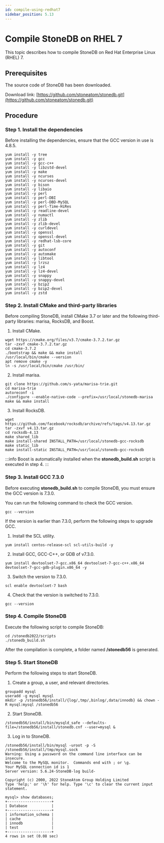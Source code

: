 ```yaml
---
id: compile-using-redhat7
sidebar_position: 5.13
---
```


# Compile StoneDB on RHEL 7

This topic describes how to compile StoneDB on Red Hat Enterprise Linux (RHEL) 7.
## Prerequisites
The source code of StoneDB has been downloaded.

Download link: [https://github.com/stoneatom/stonedb.git](https://github.com/stoneatom/stonedb.git)
## Procedure
### Step 1. Install the dependencies
Before installing the dependencies, ensure that the GCC version in use is 4.8.5.
```shell
yum install -y tree
yum install -y gcc
yum install -y gcc-c++
yum install -y libzstd-devel
yum install -y make
yum install -y ncurses
yum install -y ncurses-devel
yum install -y bison
yum install -y libaio
yum install -y perl
yum install -y perl-DBI
yum install -y perl-DBD-MySQL
yum install -y perl-Time-HiRes
yum install -y readline-devel
yum install -y numactl
yum install -y zlib
yum install -y zlib-devel
yum install -y curldevel
yum install -y openssl
yum install -y openssl-devel
yum install -y redhat-lsb-core
yum install -y git
yum install -y autoconf
yum install -y automake
yum install -y libtool
yum install -y lrzsz
yum install -y lz4
yum install -y lz4-devel
yum install -y snappy
yum install -y snappy-devel
yum install -y bzip2
yum install -y bzip2-devel
yum install -y zstd
```
### Step 2. Install CMake and third-party libraries
Before compiling StoneDB, install CMake 3.7 or later and the following third-party libraries: marisa, RocksDB, and Boost.

1. Install CMake.
```shell
wget https://cmake.org/files/v3.7/cmake-3.7.2.tar.gz
tar -zxvf cmake-3.7.2.tar.gz
cd cmake-3.7.2
./bootstrap && make && make install
/usr/local/bin/cmake --version
apt remove cmake -y
ln -s /usr/local/bin/cmake /usr/bin/
```

2. Install marisa.
```shell
git clone https://github.com/s-yata/marisa-trie.git
cd marisa-trie
autoreconf -i
./configure --enable-native-code --prefix=/usr/local/stonedb-marisa
make && make install 
```

3. Install RocksDB.
```shell
wget https://github.com/facebook/rocksdb/archive/refs/tags/v4.13.tar.gz
tar -zxvf v4.13.tar.gz
cd rocksdb-4.13
make shared_lib
make install-shared INSTALL_PATH=/usr/local/stonedb-gcc-rocksdb
make static_lib
make install-static INSTALL_PATH=/usr/local/stonedb-gcc-rocksdb
```
:::info
Boost is automatically installed when the **stonedb_build.sh** script is executed in step 4. 
:::
### Step 3. Install GCC 7.3.0
Before executing **stonedb_build.sh** to compile StoneDB, you must ensure the GCC version is 7.3.0.

You can run the following command to check the GCC version.
```shell
gcc --version
```
If the version is earlier than 7.3.0, perform the following steps to upgrade GCC.

1. Install the SCL utility.
```shell
yum install centos-release-scl scl-utils-build -y
```

2. Install GCC, GCC-C++, or GDB of v7.3.0.
```shell
yum install devtoolset-7-gcc.x86_64 devtoolset-7-gcc-c++.x86_64 devtoolset-7-gcc-gdb-plugin.x86_64 -y
```

3. Switch the version to 7.3.0.
```shell
scl enable devtoolset-7 bash
```

4. Check that the version is switched to 7.3.0.
```shell
gcc --version
```
### Step 4. Compile StoneDB
Execute the following script to compile StoneDB:
```shell
cd /stonedb2022/scripts
./stonedb_build.sh
```
After the compilation is complete, a folder named **/stonedb56** is generated.
### Step 5. Start StoneDB
Perform the following steps to start StoneDB.

1. Create a group, a user, and relevant directories.
```shell
groupadd mysql
useradd -g mysql mysql
mkdir -p /stonedb56/install/{log/,tmp/,binlog/,data/innodb} && chown -R mysql:mysql /stonedb56
```

2. Start StoneDB.
```shell
/stonedb56/install/bin/mysqld_safe --defaults-file=/stonedb56/install/stonedb.cnf --user=mysql &
```

3. Log in to StoneDB.
```shell
/stonedb56/install/bin/mysql -uroot -p -S /stonedb56/install/tmp/mysql.sock
Warning: Using a password on the command line interface can be insecure.
Welcome to the MySQL monitor.  Commands end with ; or \g.
Your MySQL connection id is 1
Server version: 5.6.24-StoneDB-log build-

Copyright (c) 2000, 2022 StoneAtom Group Holding Limited
Type 'help;' or '\h' for help. Type '\c' to clear the current input statement.

mysql> show databases;
+--------------------+
| Database           |
+--------------------+
| information_schema |
| cache              |
| innodb             |
| test               |
+--------------------+
4 rows in set (0.08 sec)
```